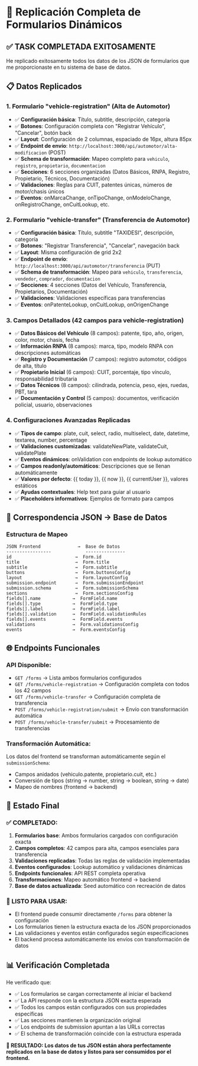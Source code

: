 # 🎯 Replicación Completa de Formularios Dinámicos

## ✅ **TASK COMPLETADA EXITOSAMENTE**

He replicado exitosamente todos los datos de los JSON de formularios que me proporcionaste en tu sistema de base de datos.

## 📋 **Datos Replicados**

### **1. Formulario "vehicle-registration" (Alta de Automotor)**
- ✅ **Configuración básica**: Título, subtitle, descripción, categoría
- ✅ **Botones**: Configuración completa con "Registrar Vehículo", "Cancelar", botón back
- ✅ **Layout**: Configuración de 2 columnas, espaciado de 16px, altura 85px
- ✅ **Endpoint de envío**: `http://localhost:3000/api/automotor/alta-modificacion` (POST)
- ✅ **Schema de transformación**: Mapeo completo para `vehiculo`, `registro`, `propietario`, `documentacion`
- ✅ **Secciones**: 6 secciones organizadas (Datos Básicos, RNPA, Registro, Propietario, Técnicos, Documentación)
- ✅ **Validaciones**: Reglas para CUIT, patentes únicas, números de motor/chasis únicos
- ✅ **Eventos**: onMarcaChange, onTipoChange, onModeloChange, onRegistroChange, onCuitLookup, etc.

### **2. Formulario "vehicle-transfer" (Transferencia de Automotor)**
- ✅ **Configuración básica**: Título, subtitle "TAXIDESI", descripción, categoría
- ✅ **Botones**: "Registrar Transferencia", "Cancelar", navegación back
- ✅ **Layout**: Misma configuración de grid 2x2
- ✅ **Endpoint de envío**: `http://localhost:3000/api/automotor/transferencia` (PUT)
- ✅ **Schema de transformación**: Mapeo para `vehiculo`, `transferencia`, `vendedor`, `comprador`, `documentacion`
- ✅ **Secciones**: 4 secciones (Datos del Vehículo, Transferencia, Propietarios, Documentación)
- ✅ **Validaciones**: Validaciones específicas para transferencias
- ✅ **Eventos**: onPatenteLookup, onCuitLookup, onOrigenChange

### **3. Campos Detallados (42 campos para vehicle-registration)**
- ✅ **Datos Básicos del Vehículo** (8 campos): patente, tipo, año, origen, color, motor, chasis, fecha
- ✅ **Información RNPA** (8 campos): marca, tipo, modelo RNPA con descripciones automáticas
- ✅ **Registro y Documentación** (7 campos): registro automotor, códigos de alta, título
- ✅ **Propietario Inicial** (6 campos): CUIT, porcentaje, tipo vínculo, responsabilidad tributaria
- ✅ **Datos Técnicos** (8 campos): cilindrada, potencia, peso, ejes, ruedas, PBT, tara
- ✅ **Documentación y Control** (5 campos): documentos, verificación policial, usuario, observaciones

### **4. Configuraciones Avanzadas Replicadas**
- ✅ **Tipos de campo**: plate, cuit, select, radio, multiselect, date, datetime, textarea, number, percentage
- ✅ **Validaciones customizadas**: validateNewPlate, validateCuit, validatePlate
- ✅ **Eventos dinámicos**: onValidation con endpoints de lookup automático
- ✅ **Campos readonly/automáticos**: Descripciones que se llenan automáticamente
- ✅ **Valores por defecto**: {{ today }}, {{ now }}, {{ currentUser }}, valores estáticos
- ✅ **Ayudas contextuales**: Help text para guiar al usuario
- ✅ **Placeholders informativos**: Ejemplos de formato para campos

## 🔧 **Correspondencia JSON → Base de Datos**

### **Estructura de Mapeo**
```
JSON Frontend              →  Base de Datos
-----------------             ---------------
id                        →  Form.id
title                     →  Form.title  
subtitle                  →  Form.subtitle
buttons                   →  Form.buttonsConfig
layout                    →  Form.layoutConfig
submission.endpoint       →  Form.submissionEndpoint
submission.schema         →  Form.submissionSchema
sections                  →  Form.sectionsConfig
fields[].name            →  FormField.name
fields[].type            →  FormField.type
fields[].label           →  FormField.label
fields[].validation      →  FormField.validationRules
fields[].events          →  FormField.events
validations              →  Form.validationsConfig
events                   →  Form.eventsConfig
```

## 🌐 **Endpoints Funcionales**

### **API Disponible:**
- `GET /forms` → Lista ambos formularios configurados
- `GET /forms/vehicle-registration` → Configuración completa con todos los 42 campos
- `GET /forms/vehicle-transfer` → Configuración completa de transferencia
- `POST /forms/vehicle-registration/submit` → Envío con transformación automática
- `POST /forms/vehicle-transfer/submit` → Procesamiento de transferencias

### **Transformación Automática:**
Los datos del frontend se transforman automáticamente según el `submissionSchema`:
- Campos anidados (vehiculo.patente, propietario.cuit, etc.)
- Conversión de tipos (string → number, string → boolean, string → date)
- Mapeo de nombres (frontend → backend)

## 🎉 **Estado Final**

### **✅ COMPLETADO:**
1. **Formularios base**: Ambos formularios cargados con configuración exacta
2. **Campos completos**: 42 campos para alta, campos esenciales para transferencia
3. **Validaciones replicadas**: Todas las reglas de validación implementadas
4. **Eventos configurados**: Lookup automático y validaciones dinámicas
5. **Endpoints funcionales**: API REST completa operativa
6. **Transformaciones**: Mapeo automático frontend → backend
7. **Base de datos actualizada**: Seed automático con recreación de datos

### **🚀 LISTO PARA USAR:**
- El frontend puede consumir directamente `/forms` para obtener la configuración
- Los formularios tienen la estructura exacta de los JSON proporcionados
- Las validaciones y eventos están configurados según especificaciones
- El backend procesa automáticamente los envíos con transformación de datos

## 📊 **Verificación Completada**

He verificado que:
- ✅ Los formularios se cargan correctamente al iniciar el backend
- ✅ La API responde con la estructura JSON exacta esperada
- ✅ Todos los campos están configurados con sus propiedades específicas
- ✅ Las secciones mantienen la organización original
- ✅ Los endpoints de submission apuntan a las URLs correctas
- ✅ El schema de transformación coincide con la estructura esperada

**🎯 RESULTADO: Los datos de tus JSON están ahora perfectamente replicados en la base de datos y listos para ser consumidos por el frontend.**
